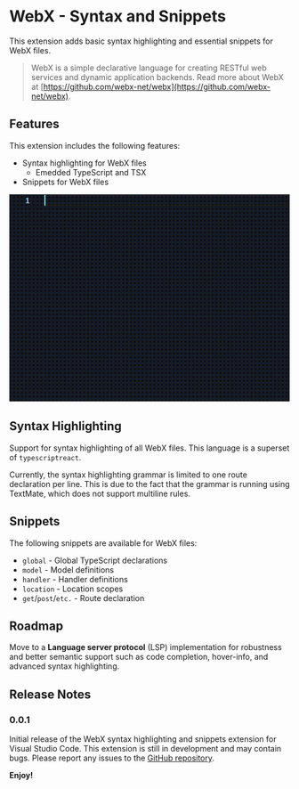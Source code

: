 # WebX - Syntax and Snippets
This extension adds basic syntax highlighting and essential snippets for WebX files.
> WebX is a simple declarative language for creating RESTful web services and dynamic application backends.
Read more about WebX at [https://github.com/webx-net/webx](https://github.com/webx-net/webx).

## Features
This extension includes the following features:
* Syntax highlighting for WebX files
    * Emedded TypeScript and TSX
* Snippets for WebX files

![Example](assets/animation.gif)

## Syntax Highlighting
Support for syntax highlighting of all WebX files. This language is a superset of `typescriptreact`.

Currently, the syntax highlighting grammar is limited to one route declaration per line. This is due to the fact that the grammar is running using TextMate, which does not support multiline rules.

## Snippets
The following snippets are available for WebX files:
- `global` - Global TypeScript declarations
- `model` - Model definitions
- `handler` - Handler definitions
- `location` - Location scopes
- `get`/`post`/`etc.` - Route declaration

## Roadmap

Move to a **Language server protocol** (LSP) implementation for robustness and better semantic support such as code completion, hover-info, and advanced syntax highlighting.

## Release Notes
### 0.0.1
Initial release of the WebX syntax highlighting and snippets extension for Visual Studio Code. This extension is still in development and may contain bugs. Please report any issues to the [GitHub repository](https://github.com/webx-net/webx-extension/issues).

**Enjoy!**
